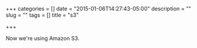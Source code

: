 +++
categories = []
date = "2015-01-06T14:27:43-05:00"
description = ""
slug = ""
tags = []
title = "s3"

+++

Now we're using Amazon S3.